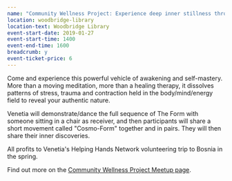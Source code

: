 ```yaml
---
name: "Community Wellness Project: Experience deep inner stillness through The Form reality practice"
location: woodbridge-library
location-text: Woodbridge Library
event-start-date: 2019-01-27
event-start-time: 1400
event-end-time: 1600
breadcrumb: y
event-ticket-price: 6
---
```


Come and experience this powerful vehicle of awakening and self-mastery. More than a moving meditation, more than a healing therapy, it dissolves patterns of stress, trauma and contraction held in the body/mind/energy field to reveal your authentic nature.

Venetia will demonstrate/dance the full sequence of The Form with someone sitting in a chair as receiver, and then participants will share a short movement called "Cosmo-Form" together and in pairs. They will then share their inner discoveries.

All profits to Venetia's Helping Hands Network volunteering trip to Bosnia in the spring.

Find out more on the [Community Wellness Project Meetup page](https://www.meetup.com/Community-Wellness-Project-Holistic/events/257281430/).
